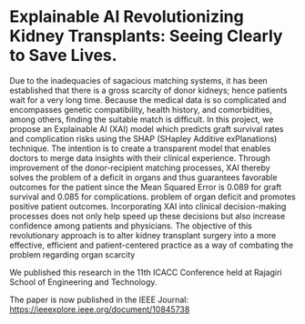 # Explainable AI Revolutionizing Kidney Transplants: Seeing Clearly to Save Lives. 

Due to the inadequacies of sagacious matching systems, it has been established that there is a gross scarcity of donor kidneys; hence patients wait for a very long time. Because the medical data is so complicated and encompasses genetic compatibility, health history, and comorbidities, among others, finding the suitable match is difficult. In this project, we propose an Explainable AI (XAI) model which predicts graft survival rates and complication risks using the SHAP (SHapley Additive exPlanations) technique. The intention is to create a transparent model that enables doctors to merge data insights with their clinical experience. Through improvement of the donor-recipient matching processes, XAI thereby solves the problem of a deficit in organs and thus guarantees favorable outcomes for the patient since the Mean Squared Error is 0.089 for graft survival and 0.085 for complications. problem of organ deficit and promotes positive patient outcomes. Incorporating XAI into clinical decision-making processes does not only help speed up these decisions but also increase confidence among patients and physicians. The objective of this revolutionary approach is to alter kidney transplant surgery into a more effective, efficient and patient-centered practice as a way of combating the problem regarding organ scarcity

We published this research in the 11th ICACC Conference held at Rajagiri School of Engineering and Technology.

The paper is now published in the IEEE Journal: https://ieeexplore.ieee.org/document/10845738
